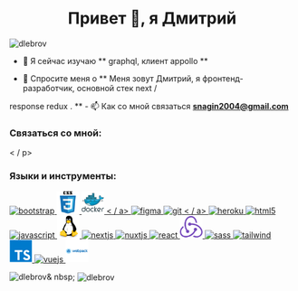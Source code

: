 <h1 align = "center"> Привет 👋, я Дмитрий </h1>
<p align = "left"> <img src = "https://komarev.com/ghpvc/?username=dlebrov&label=Profile%20views&color = 0e75b6 & style = flat "alt =" dlebrov "/> </p>

- 🌱 Я сейчас изучаю ** graphql, клиент appollo **

- 💬 Спросите меня о ** Меня зовут Дмитрий, я фронтенд-разработчик, основной стек next /

response redux . ** - 📫 Как со мной связаться **snagin2004@gmail.com**

<h3 align = "left"> Связаться со мной: </h3>
<p align = "left">
< / p>

<h3 align = "left"> Языки и инструменты: </h3>
<p align = "left"> <a href="https://getbootstrap.com" target="_blank" rel="noreferrer"> <img src = "https://raw.githubusercontent.com/devicons/devicon /master/icons/bootstrap/bootstrap-plain-wordmark.svg "alt =" bootstrap "width =" 40 "height =" 40 "/> </a> <a href =" https://www.w3schools.com / css / "target =" _ blank "rel =" noreferrer "> <img src =" https://raw.githubusercontent.com/devicons/devicon/master/icons/css3/css3-original-wordmark.svg "alt = "css3" width = "40" height = "40" /> </a> <a href="https://www.docker.com/" target="_blank" rel="noreferrer"> <img src = "https://raw.githubusercontent.com/devicons/devicon/master/icons/docker/docker-original-wordmark.svg" alt = "docker" width = "40" height = "40" /> < / a> <a href="https://www.figma.com/" target="_blank" rel="noreferrer"> <img src = "https://www.vectorlogo.zone/logos/figma/figma -icon.svg "alt =" figma "width =" 40 "height =" 40 "/> </a> <a href =" https://git-scm.com/ "target =" _ blank "rel =" noreferrer "> <img src =" https://www.vectorlogo.zone/logos/git-scm/git-scm-icon.svg "alt =" git "width =" 40 "height =" 40 "/> < / a> <a href = "https: // heroku.com "target =" _ blank "rel =" noreferrer "> <img src =" https://www.vectorlogo.zone/logos/heroku/heroku-icon.svg "alt =" heroku "width =" 40 "height = "40" /> </a> <a href="https://www.w3.org/html/" target="_blank" rel="noreferrer"> <img src = "https: //raw.githubusercontent .com / devicons / devicon / master / icons / html5 / html5-original-wordmark.svg "alt =" html5 "width =" 40 "height =" 40 "/> </a> <a href =" https: / /developer.mozilla.org/en-US/docs/Web/JavaScript "target =" _ blank "rel =" noreferrer "> <img src =" https: //raw.githubusercontent.com / devicons / devicon / master / icons / javascript / javascript-original.svg "alt =" javascript "width =" 40 "height =" 40 "/> </a> <a href =" https: // www. linux.org/ "target =" _ blank "rel =" noreferrer "> <img src =" https://raw.githubusercontent.com/devicons/devicon/master/icons/linux/linux-original.svg "alt =" linux "width =" 40 "height =" 40 "/> </a> <a href="https://nextjs.org/" target="_blank" rel="noreferrer"> <img src =" https: //cdn.worldvectorlogo.com/logos/nextjs-2.svg "alt =" nextjs "width =" 40 "height =" 40 "/> </a> <a href =" https://nuxtjs.org/ "target = "_ blank" rel = "noreferrer"> <img src = "https://www.vectorlogo.zone/logos/nuxtjs/nuxtjs-icon.svg" alt = "nuxtjs" width = "40" height = "40 "/> </a> <a href="https://reactjs.org/" target="_blank" rel="noreferrer"> <img src =" https://raw.githubusercontent.com/devicons/devicon /master/icons/react/react-original-wordmark.svg "alt =" react "width =" 40 "height =" 40 "/> </a> <a href =" https://redux.js.org "target =" _ blank "rel =" noreferrer "> <img src =" https://raw.githubusercontent.com/devicons/devicon/master/icons/redux/redux-original.svg "alt =" redux "width = "40 "height =" 40 "/> </a> <a href="https://sass-lang.com" target="_blank" rel="noreferrer"> <img src =" https: // raw. githubusercontent.com/devicons/devicon/master/icons/sass/sass-original.svg "alt =" sass "width =" 40 "height =" 40 "/> </a> <a href =" https: // tailwindcss.com/ "target =" _ blank "rel =" noreferrer "> <img src =" https://www.vectorlogo.zone/logos/tailwindcss/tailwindcss-icon.svg "alt =" tailwind "width =" 40 "height =" 40 "/> </a> <a href="https://www.typescriptlang.org/" target="_blank" rel="noreferrer"> <img src ="https://raw.githubusercontent.com/devicons/devicon/master/icons/typescript/typescript-original.svg "alt =" typescript "width =" 40 "height =" 40 "/> </a> <a href = "https://vuejs.org/" target = "_ blank" rel = "noreferrer"> <img src = "https://raw.githubusercontent.com/devicons/devicon/master/icons/vuejs/vuejs-original -wordmark.svg "alt =" vuejs "width =" 40 "height =" 40 "/> </a> <a href =" https://webpack.js.org "target =" _ blank "rel =" noreferrer "> <img src =" https://raw.githubusercontent.com/devicons/devicon/d00d0969292a6569d45b06d3f350f463a0107b0d/icons/webpack/webpack-original-wordmark.svg "alt =" webpack "width = "40" height = "40" /> </a> </p>

<p> <img align = "left" src = "https://github-readme-stats.vercel.app/api/top-langs?username=dlebrov&show_icons=true&locale=en&layout=compact" alt = "dlebrov" /> </p>

<p> & nbsp; <img align = "center" src = "https://github-readme-stats.vercel.app/api?username=dlebrov&show_icons=true&locale=en" alt = "dlebrov" /> </p>
